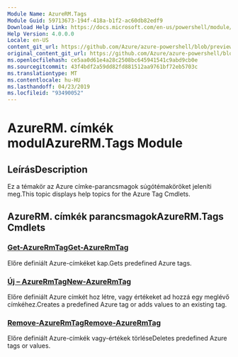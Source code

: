 ```yaml
---
Module Name: AzureRM.Tags
Module Guid: 59713673-194f-418a-b1f2-ac60db82edf9
Download Help Link: https://docs.microsoft.com/en-us/powershell/module/azurerm.tags
Help Version: 4.0.0.0
Locale: en-US
content_git_url: https://github.com/Azure/azure-powershell/blob/preview/src/ResourceManager/Tags/Commands.Tags/help/AzureRM.Tags.md
original_content_git_url: https://github.com/Azure/azure-powershell/blob/preview/src/ResourceManager/Tags/Commands.Tags/help/AzureRM.Tags.md
ms.openlocfilehash: ce5aa0d61e4a28c2508bc645941541c9abd9cb0e
ms.sourcegitcommit: 43f4bdf2a59dd82fd881512aa9761bf72eb5703c
ms.translationtype: MT
ms.contentlocale: hu-HU
ms.lasthandoff: 04/23/2019
ms.locfileid: "93490052"
---
```

# <span data-ttu-id="48235-101">AzureRM. címkék modul</span><span class="sxs-lookup"><span data-stu-id="48235-101">AzureRM.Tags Module</span></span>
## <span data-ttu-id="48235-102">Leírás</span><span class="sxs-lookup"><span data-stu-id="48235-102">Description</span></span>
<span data-ttu-id="48235-103">Ez a témakör az Azure címke-parancsmagok súgótémaköröket jeleníti meg.</span><span class="sxs-lookup"><span data-stu-id="48235-103">This topic displays help topics for the Azure Tag Cmdlets.</span></span>

## <span data-ttu-id="48235-104">AzureRM. címkék parancsmagok</span><span class="sxs-lookup"><span data-stu-id="48235-104">AzureRM.Tags Cmdlets</span></span>
### [<span data-ttu-id="48235-105">Get-AzureRmTag</span><span class="sxs-lookup"><span data-stu-id="48235-105">Get-AzureRmTag</span></span>](Get-AzureRmTag.md)
<span data-ttu-id="48235-106">Előre definiált Azure-címkéket kap.</span><span class="sxs-lookup"><span data-stu-id="48235-106">Gets predefined Azure tags.</span></span>

### [<span data-ttu-id="48235-107">Új – AzureRmTag</span><span class="sxs-lookup"><span data-stu-id="48235-107">New-AzureRmTag</span></span>](New-AzureRmTag.md)
<span data-ttu-id="48235-108">Előre definiált Azure címkét hoz létre, vagy értékeket ad hozzá egy meglévő címkéhez.</span><span class="sxs-lookup"><span data-stu-id="48235-108">Creates a predefined Azure tag or adds values to an existing tag.</span></span>

### [<span data-ttu-id="48235-109">Remove-AzureRmTag</span><span class="sxs-lookup"><span data-stu-id="48235-109">Remove-AzureRmTag</span></span>](Remove-AzureRmTag.md)
<span data-ttu-id="48235-110">Előre definiált Azure-címkék vagy-értékek törlése</span><span class="sxs-lookup"><span data-stu-id="48235-110">Deletes predefined Azure tags or values.</span></span>


